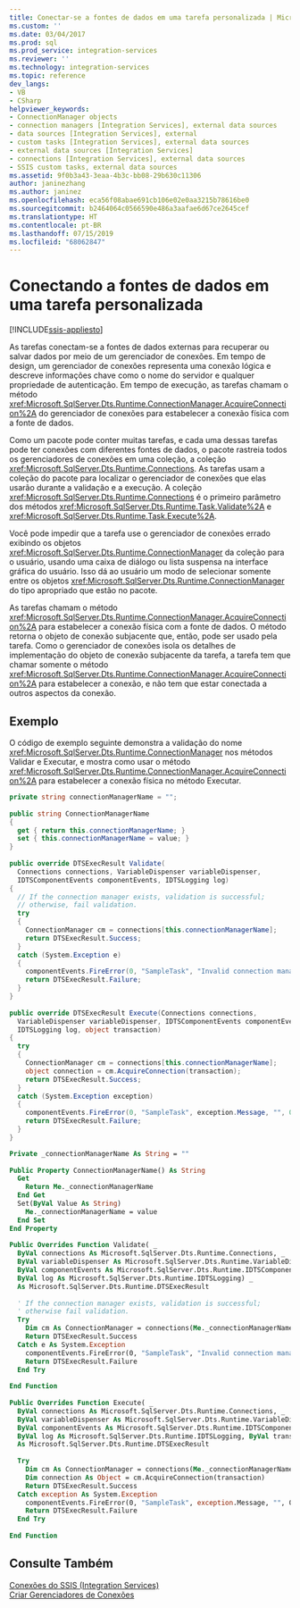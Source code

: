 ```yaml
---
title: Conectar-se a fontes de dados em uma tarefa personalizada | Microsoft Docs
ms.custom: ''
ms.date: 03/04/2017
ms.prod: sql
ms.prod_service: integration-services
ms.reviewer: ''
ms.technology: integration-services
ms.topic: reference
dev_langs:
- VB
- CSharp
helpviewer_keywords:
- ConnectionManager objects
- connection managers [Integration Services], external data sources
- data sources [Integration Services], external
- custom tasks [Integration Services], external data sources
- external data sources [Integration Services]
- connections [Integration Services], external data sources
- SSIS custom tasks, external data sources
ms.assetid: 9f0b3a43-3eaa-4b3c-bb08-29b630c11306
author: janinezhang
ms.author: janinez
ms.openlocfilehash: eca56f08abae691cb106e02e0aa3215b78616be0
ms.sourcegitcommit: b2464064c0566590e486a3aafae6d67ce2645cef
ms.translationtype: HT
ms.contentlocale: pt-BR
ms.lasthandoff: 07/15/2019
ms.locfileid: "68062847"
---
```

# <a name="connecting-to-data-sources-in-a-custom-task"></a>Conectando a fontes de dados em uma tarefa personalizada

[!INCLUDE[ssis-appliesto](../../../includes/ssis-appliesto-ssvrpluslinux-asdb-asdw-xxx.md)]


  As tarefas conectam-se a fontes de dados externas para recuperar ou salvar dados por meio de um gerenciador de conexões. Em tempo de design, um gerenciador de conexões representa uma conexão lógica e descreve informações chave como o nome do servidor e qualquer propriedade de autenticação. Em tempo de execução, as tarefas chamam o método <xref:Microsoft.SqlServer.Dts.Runtime.ConnectionManager.AcquireConnection%2A> do gerenciador de conexões para estabelecer a conexão física com a fonte de dados.  
  
 Como um pacote pode conter muitas tarefas, e cada uma dessas tarefas pode ter conexões com diferentes fontes de dados, o pacote rastreia todos os gerenciadores de conexões em uma coleção, a coleção <xref:Microsoft.SqlServer.Dts.Runtime.Connections>. As tarefas usam a coleção do pacote para localizar o gerenciador de conexões que elas usarão durante a validação e a execução. A coleção <xref:Microsoft.SqlServer.Dts.Runtime.Connections> é o primeiro parâmetro dos métodos <xref:Microsoft.SqlServer.Dts.Runtime.Task.Validate%2A> e <xref:Microsoft.SqlServer.Dts.Runtime.Task.Execute%2A>.  
  
 Você pode impedir que a tarefa use o gerenciador de conexões errado exibindo os objetos <xref:Microsoft.SqlServer.Dts.Runtime.ConnectionManager> da coleção para o usuário, usando uma caixa de diálogo ou lista suspensa na interface gráfica do usuário. Isso dá ao usuário um modo de selecionar somente entre os objetos <xref:Microsoft.SqlServer.Dts.Runtime.ConnectionManager> do tipo apropriado que estão no pacote.  
  
 As tarefas chamam o método <xref:Microsoft.SqlServer.Dts.Runtime.ConnectionManager.AcquireConnection%2A> para estabelecer a conexão física com a fonte de dados. O método retorna o objeto de conexão subjacente que, então, pode ser usado pela tarefa. Como o gerenciador de conexões isola os detalhes de implementação do objeto de conexão subjacente da tarefa, a tarefa tem que chamar somente o método <xref:Microsoft.SqlServer.Dts.Runtime.ConnectionManager.AcquireConnection%2A> para estabelecer a conexão, e não tem que estar conectada a outros aspectos da conexão.  
  
## <a name="example"></a>Exemplo  
 O código de exemplo seguinte demonstra a validação do nome <xref:Microsoft.SqlServer.Dts.Runtime.ConnectionManager> nos métodos Validar e Executar, e mostra como usar o método <xref:Microsoft.SqlServer.Dts.Runtime.ConnectionManager.AcquireConnection%2A> para estabelecer a conexão física no método Executar.  
  
```csharp  
private string connectionManagerName = "";  
  
public string ConnectionManagerName  
{  
  get { return this.connectionManagerName; }  
  set { this.connectionManagerName = value; }  
}  
  
public override DTSExecResult Validate(  
  Connections connections, VariableDispenser variableDispenser,  
  IDTSComponentEvents componentEvents, IDTSLogging log)  
{  
  // If the connection manager exists, validation is successful;  
  // otherwise, fail validation.  
  try  
  {  
    ConnectionManager cm = connections[this.connectionManagerName];  
    return DTSExecResult.Success;  
  }  
  catch (System.Exception e)  
  {  
    componentEvents.FireError(0, "SampleTask", "Invalid connection manager.", "", 0);  
    return DTSExecResult.Failure;  
  }  
}  
  
public override DTSExecResult Execute(Connections connections,   
  VariableDispenser variableDispenser, IDTSComponentEvents componentEvents,   
  IDTSLogging log, object transaction)  
{  
  try  
  {  
    ConnectionManager cm = connections[this.connectionManagerName];  
    object connection = cm.AcquireConnection(transaction);  
    return DTSExecResult.Success;  
  }  
  catch (System.Exception exception)  
  {  
    componentEvents.FireError(0, "SampleTask", exception.Message, "", 0);  
    return DTSExecResult.Failure;  
  }  
}  
```  
  
```vb  
Private _connectionManagerName As String = ""  
  
Public Property ConnectionManagerName() As String  
  Get  
    Return Me._connectionManagerName  
  End Get  
  Set(ByVal Value As String)  
    Me._connectionManagerName = value  
  End Set  
End Property  
  
Public Overrides Function Validate( _  
  ByVal connections As Microsoft.SqlServer.Dts.Runtime.Connections, _  
  ByVal variableDispenser As Microsoft.SqlServer.Dts.Runtime.VariableDispenser, _  
  ByVal componentEvents As Microsoft.SqlServer.Dts.Runtime.IDTSComponentEvents, _  
  ByVal log As Microsoft.SqlServer.Dts.Runtime.IDTSLogging) _  
  As Microsoft.SqlServer.Dts.Runtime.DTSExecResult  
  
  ' If the connection manager exists, validation is successful;  
  ' otherwise fail validation.  
  Try  
    Dim cm As ConnectionManager = connections(Me._connectionManagerName)  
    Return DTSExecResult.Success  
  Catch e As System.Exception  
    componentEvents.FireError(0, "SampleTask", "Invalid connection manager.", "", 0)  
    Return DTSExecResult.Failure  
  End Try  
  
End Function  
  
Public Overrides Function Execute( _  
  ByVal connections As Microsoft.SqlServer.Dts.Runtime.Connections, _  
  ByVal variableDispenser As Microsoft.SqlServer.Dts.Runtime.VariableDispenser, _  
  ByVal componentEvents As Microsoft.SqlServer.Dts.Runtime.IDTSComponentEvents, _  
  ByVal log As Microsoft.SqlServer.Dts.Runtime.IDTSLogging, ByVal transaction As Object) _  
  As Microsoft.SqlServer.Dts.Runtime.DTSExecResult  
  
  Try  
    Dim cm As ConnectionManager = connections(Me._connectionManagerName)  
    Dim connection As Object = cm.AcquireConnection(transaction)  
    Return DTSExecResult.Success  
  Catch exception As System.Exception  
    componentEvents.FireError(0, "SampleTask", exception.Message, "", 0)  
    Return DTSExecResult.Failure  
  End Try  
  
End Function  
```  
  
## <a name="see-also"></a>Consulte Também  
 [Conexões do SSIS &#40;Integration Services&#41;](../../../integration-services/connection-manager/integration-services-ssis-connections.md)   
 [Criar Gerenciadores de Conexões](https://msdn.microsoft.com/library/6ca317b8-0061-4d9d-b830-ee8c21268345)  
  
  
